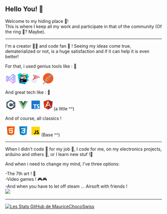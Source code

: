 ## Hello You! 👋

Welcome to my hiding place 🏡! </br>
This is where I keep all my work and participate in that of the community (Of the ring 💍? Maybe).

---

I'm a creator 👨‍🔧 and code fan 📝 ! Seeing my ideas come true, dematerialized or not, is a huge satisfaction and if it can help it is even better!

For that, i used genius tools like : 🔧

<!-- ![Visual Studio Code](/vs_code.png) -->

![Visual Studio 2019](/vs_studio.png)
![WebStorm](/WebStorm2.png)
![SqlServer](/sqlserver.png)
![Postman](/postman2.png)
</br>

And great tech like : 💾

![CSharp](/csharp.png)
![GitHub Logo](/vuejs.png)
![GitHub Logo](/typescript.png)
![GitHub Logo](/angular.png)(a little ^^)

And of course, all classics !

![GitHub Logo](/html.png)
![GitHub Logo](/css.png)
![GitHub Logo](/js.png)(Base ^^)

---

When I didn't code 📝 for my job 🤵, I code for me, on my electronics projects, arduino and others 🧪, or I learn new stuf !🧐

And when i need to change my mind, I've three options:

-The 7th art ! 🎥 </br>
-Video games ! 🎮🎮</br>
-And when you have to let off steam ... Airsoft with friends !
</br>
<img src="200.gif">

---

[![Les Stats GitHub de MauriceChocoSwiss](https://github-readme-stats.vercel.app/api?username=MauriceChocoSwiss&count_private=true&show_icons=true)](https://github.com/MauriceChocoSwiss/)
